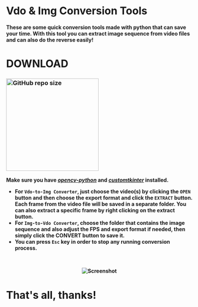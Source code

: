 # Vdo & Img Conversion Tools
<b>These are some quick conversion tools made with python that can save your time. With this tool you can extract image sequence from video files and can also do the reverse easily!
# DOWNLOAD
### [<img alt="GitHub repo size" src="https://img.shields.io/github/repo-size/Akascape/FF-Dissolve-Glitch?color=9508e2&label=Source%20Code&logo=Python&logoColor=yellow&style=for-the-badge"  width="250">](https://github.com/Akascape/Vdo-Img-Conversion-Tools/archive/refs/heads/main.zip)
**Make sure you have [*opencv-python*](https://pypi.org/project/opencv-python/) and [*customtkinter*](https://pypi.org/project/customtkinter/) installed.**

- For `Vdo-to-Img Converter`, just choose the video(s) by clicking the `OPEN` button and then choose the export format and click the `EXTRACT` button. Each frame from the video file will be saved in a separate folder. You can also extract a specific frame by right clicking on the extract button.
- For `Img-to-Vdo Converter`, choose the folder that contains the image sequence and also adjust the FPS and export format if needed, then simply click the CONVERT button to save it.
- You can press `Esc` key in order to stop any running conversion process.

<br><p align='center'>![Screenshot](https://user-images.githubusercontent.com/89206401/216770622-821bfc2d-1a63-460d-b006-e036af67ad66.jpg)</p>
# That's all, thanks!
